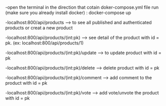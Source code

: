-open the terminal in the direction that cotain doker-compose.yml file run (make sure you already install docker) : docker-compose up


-localhost:800/api/products --> to see all published and authenticated products or creat a new product

-localhost:800/api/products/(int:pk) --> see detail of the product with id = pk.
(ex: localhost:800/api/products/1) 

-localhost:800/api/products/(int:pk)/update --> to update product with id = pk 

-localhost:800/api/products/(int:pk)/delete --> delete product with id = pk

-localhost:800/api/products/(int:pk)/comment --> add comment to the product with id = pk

-localhost:800/api/products/(int:pk)/vote --> add vote/unvote the product with id = pk



